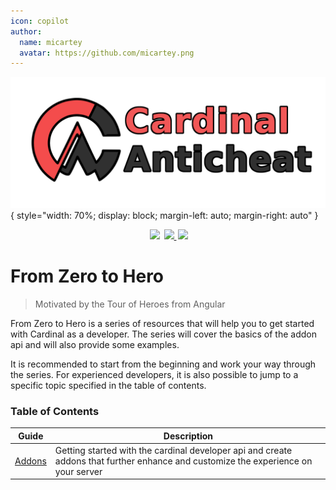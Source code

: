 ```yaml
---
icon: copilot
author:
  name: micartey
  avatar: https://github.com/micartey.png
---
```


![](../static/images/banner.png){ style="width: 70%; display: block; margin-left: auto; margin-right: auto" }

<div align="center" style="margin-bottom: 2rem">
    <img
        src="https://img.shields.io/badge/Written%20in-java-%23EF4041?style=for-the-badge"
        height="30"
        style="margin-left: 3px"
    />
    <a href="https://discord.gg/fxTn7v8">
        <img 
            src="https://img.shields.io/discord/647922123192533022?color=212121&label=Discord&logo=discord&logoColor=212121&style=for-the-badge"
            height="30"
            style="margin-left: 3px"
        />
    </a>
    <a href="https://cardinalanticheat.github.io/addon-api/docs/" target="_blank">
        <img
            src="https://img.shields.io/badge/javadoc-reference-5272B4.svg?style=for-the-badge"
            height="30"
            style="margin-left: 3px"
        />
    </a>
</div>

# From Zero to Hero

> Motivated by the Tour of Heroes from Angular

From Zero to Hero is a series of resources that will help you to get started with Cardinal as a developer.
The series will cover the basics of the addon api and will also provide some examples.

It is recommended to start from the beginning and work your way through the series.
For experienced developers, it is also possible to jump to a specific topic specified in the table of contents.

### Table of Contents

| Guide             | Description                                                                                                                        |
| ----------------- | ---------------------------------------------------------------------------------------------------------------------------------- |
| [Addons](./addons) | Getting started with the cardinal developer api and create addons that further enhance and customize the experience on your server |